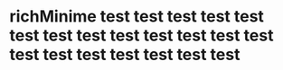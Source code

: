 # richMinime test test test test test test test test test test test test test test test test test test test test

